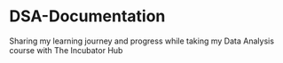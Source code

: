 # DSA-Documentation
Sharing my learning journey and progress while taking my Data Analysis course with The Incubator Hub
